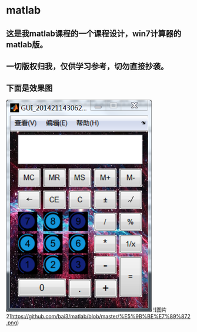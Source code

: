 # matlab

## 这是我matlab课程的一个课程设计，win7计算器的matlab版。

## 一切版权归我，仅供学习参考，切勿直接抄袭。

## 下面是效果图

![图片1](https://github.com/bai3/matlab/blob/master/%E5%9B%BE%E7%89%871.png)
![图片2]https://github.com/bai3/matlab/blob/master/%E5%9B%BE%E7%89%872.png)
